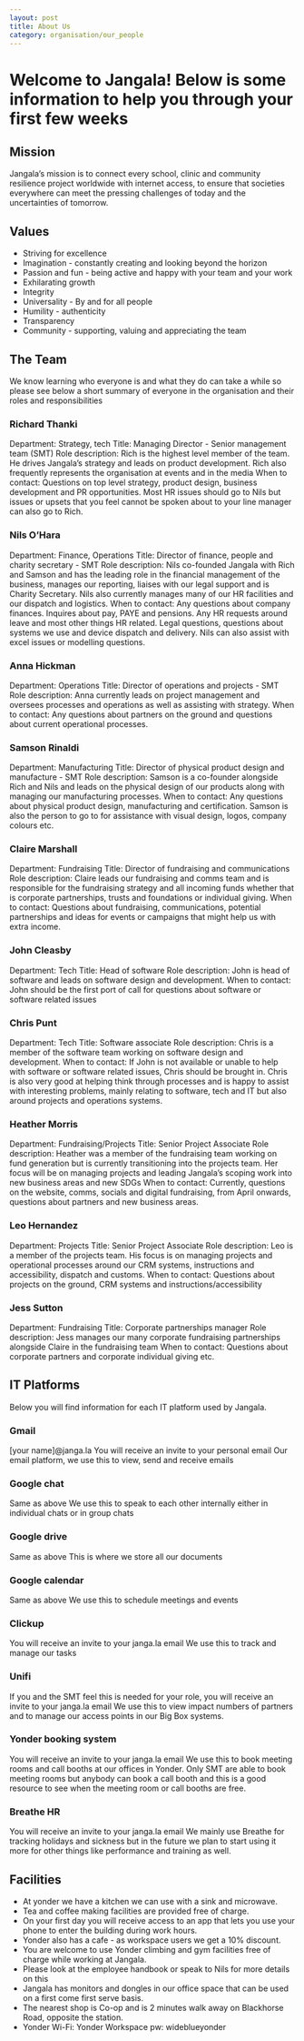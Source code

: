 ```yaml
---
layout: post
title: About Us
category: organisation/our_people
---
```

# Welcome to Jangala! Below is some information to help you through your first few weeks

## Mission
Jangala’s mission is to connect every school, clinic and community resilience project worldwide with internet access, to ensure that societies everywhere can meet the pressing challenges of today and the uncertainties of tomorrow.

## Values
- Striving for excellence 
- Imagination - constantly creating and looking beyond the horizon
- Passion and fun - being active and happy with your team and your work
- Exhilarating growth 
- Integrity
- Universality - By and for all people 
- Humility - authenticity
- Transparency 
- Community - supporting, valuing and appreciating the team

## The Team

We know learning who everyone is and what they do can take a while so please see below a short summary of everyone in the organisation and their roles and responsibilities

### Richard Thanki
Department: Strategy, tech
Title: Managing Director - Senior management team (SMT)
Role description: Rich is the highest level member of the team. He drives Jangala’s strategy and leads on product development. Rich also frequently represents the organisation at events and in the media
When to contact: Questions on top level strategy, product design, business development and PR opportunities. Most HR issues should go to Nils but issues or upsets that you feel cannot be spoken about to your line manager can also go to Rich.

### Nils O’Hara
Department: Finance, Operations
Title: Director of finance, people and charity secretary - SMT
Role description: Nils co-founded Jangala with Rich and Samson and has the leading role in the financial management of the business, manages our reporting, liaises with our legal support and is Charity Secretary. Nils also currently manages many of our HR facilities and our dispatch and logistics. 
When to contact: Any questions about company finances. Inquires about pay, PAYE and pensions. Any HR requests around leave and most other things HR related. Legal questions, questions about systems we use and device dispatch and delivery. Nils can also assist with excel issues or modelling questions. 

### Anna Hickman
Department: Operations
Title: Director of operations and projects - SMT
Role description: Anna currently leads on project management and oversees processes and operations as well as assisting with strategy. 
When to contact: Any questions about partners on the ground and questions about current operational processes.

### Samson Rinaldi
Department: Manufacturing
Title: Director of physical product design and manufacture - SMT
Role description: Samson is a co-founder alongside Rich and Nils and leads on the physical design of our products along with managing our manufacturing processes.
When to contact: Any questions about physical product design, manufacturing and certification. Samson is also the person to go to for assistance with visual design, logos, company colours etc.

### Claire Marshall
Department: Fundraising
Title: Director of fundraising and communications
Role description: Claire leads our fundraising and comms team and is responsible for the fundraising strategy and all incoming funds whether that is corporate partnerships, trusts and foundations or individual giving. 
When to contact: Questions about fundraising, communications, potential partnerships and ideas for events or campaigns that might help us with extra income.

### John Cleasby
Department: Tech
Title: Head of software
Role description: John is head of software and leads on software design and development. 
When to contact: John should be the first port of call for questions about software or software related issues

### Chris Punt
Department: Tech
Title: Software associate
Role description: Chris is a member of the software team working on software design and development.
When to contact: If John is not available or unable to help with software or software related issues, Chris should be brought in. Chris is also very good at helping think through processes and is happy to assist with interesting problems, mainly relating to software, tech and IT but also around projects and operations systems.

### Heather Morris
Department: Fundraising/Projects
Title: Senior Project Associate
Role description: Heather was a member of the fundraising team working on fund generation but is currently transitioning into the projects team. Her focus will be on managing projects and leading Jangala’s scoping work into new business areas and new SDGs 
When to contact: Currently, questions on the website, comms, socials and digital fundraising, from April onwards, questions about partners and new business areas.

### Leo Hernandez
Department: Projects
Title: Senior Project Associate
Role description: Leo is a member of the projects team. His focus is on managing projects and operational processes around our CRM systems, instructions and accessibility, dispatch and customs.
When to contact: Questions about projects on the ground, CRM systems and instructions/accessibility

### Jess Sutton
Department: Fundraising
Title: Corporate partnerships manager
Role description: Jess manages our many corporate fundraising partnerships alongside Claire in the fundraising team
When to contact: Questions about corporate partners and corporate individual giving etc.

## IT Platforms
Below you will find information for each IT platform used by Jangala. 

### Gmail
[your name]@janga.la You will receive an invite to your personal email
Our email platform, we use this to view, send and receive emails

### Google chat
Same as above
We use this to speak to each other internally either in individual chats or in group chats

### Google drive
Same as above
This is where we store all our documents

### Google calendar
Same as above
We use this to schedule meetings and events

### Clickup
You will receive an invite to your janga.la email
We use this to track and manage our tasks

### Unifi
If you and the SMT feel this is needed for your role, you will receive an invite to your janga.la email
We use this to view impact numbers of partners and to manage our access points in our Big Box systems.

### Yonder booking system
You will receive an invite to your janga.la email
We use this to book meeting rooms and call booths at our offices in Yonder. Only SMT are able to book meeting rooms but anybody can book a call booth and this is a good resource to see when the meeting room or call booths are free.

### Breathe HR
You will receive an invite to your janga.la email
We mainly use Breathe for tracking holidays and sickness but in the future we plan to start using it more for other things like performance and training as well.


## Facilities
- At yonder we have a kitchen we can use with a sink and microwave. 
- Tea and coffee making facilities are provided free of charge. 
- On your first day you will receive access to an app that lets you use your phone to enter the building during work hours.
- Yonder also has a cafe - as workspace users we get a 10% discount.
- You are welcome to use Yonder climbing and gym facilities free of charge while working at Jangala. 
- Please look at the employee handbook or speak to Nils for more details on this
- Jangala has monitors and dongles in our office space that can be used on a first come first serve basis.
- The nearest shop is Co-op and is 2 minutes walk away on Blackhorse Road, opposite the station.
- Yonder Wi-Fi: Yonder Workspace pw: wideblueyonder